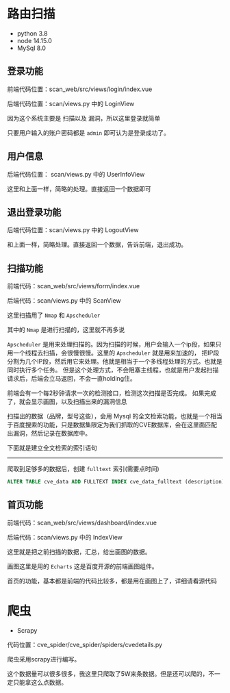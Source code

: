 # 路由扫描

- python 3.8
- node 14.15.0
- MySql 8.0


## 登录功能

前端代码位置：scan_web/src/views/login/index.vue

后端代码位置：scan/views.py  中的 LoginView

因为这个系统主要是 扫描以及 漏洞，所以这里登录就简单

只要用户输入的账户密码都是 `admin` 即可认为是登录成功了。


## 用户信息

后端代码位置： scan/views.py  中的 UserInfoView

这里和上面一样，简略的处理。直接返回一个数据即可


## 退出登录功能

后端代码位置：scan/views.py  中的 LogoutView

和上面一样，简略处理。直接返回一个数据，告诉前端，退出成功。


## 扫描功能

前端代码：scan_web/src/views/form/index.vue

后端代码：scan/views.py 中的 ScanView

这里扫描用了 `Nmap` 和 `Apscheduler`

其中的 `Nmap` 是进行扫描的，这里就不再多说

`Apscheduler` 是用来处理扫描的。因为扫描的时候，用户会输入一个ip段，如果只用一个线程去扫描，会很慢很慢。这里的 `Apscheduler` 就是用来加速的，
把IP段分割为几个IP段，然后用它来处理。他就是相当于一个多线程处理的方式。也就是同时执行多个任务。
但是这个处理方式，不会阻塞主线程，也就是用户发起扫描请求后，后端会立马返回，不会一直holding住。

前端会有一个每2秒钟请求一次的检测接口，检测这次扫描是否完成。
如果完成了，就会显示画图，以及扫描出来的漏洞信息


扫描出的数据（品牌，型号这些），会用 Mysql 的全文检索功能，也就是一个相当于百度搜索的功能，只是数据集限定为我们抓取的CVE数据库，会在这里面匹配出漏洞，然后记录在数据库中。

下面就是建立全文检索的索引语句

---

爬取到足够多的数据后，创建 `fulltext` 索引(需要点时间)

```sql
ALTER TABLE cve_data ADD FULLTEXT INDEX cve_data_fulltext (description) with parser ngram;
```

## 首页功能

前端代码：scan_web/src/views/dashboard/index.vue

后端代码：scan/views.py 中的 IndexView

这里就是把之前扫描的数据，汇总，给出画图的数据。

画图这里是用的 `Echarts` 这是百度开源的前端画图组件。

首页的功能，基本都是前端的代码比较多，都是用在画图上了，详细请看源代码


# 爬虫

- Scrapy

代码位置：cve_spider/cve_spider/spiders/cvedetails.py

爬虫采用scrapy进行编写。

这个数据量可以很多很多，我这里只爬取了5W来条数据。但是还可以爬的，不一定只能拿这么点数据。